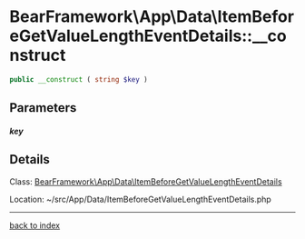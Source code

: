 # BearFramework\App\Data\ItemBeforeGetValueLengthEventDetails::__construct

```php
public __construct ( string $key )
```

## Parameters

##### key

## Details

Class: [BearFramework\App\Data\ItemBeforeGetValueLengthEventDetails](bearframework.app.data.itembeforegetvaluelengtheventdetails.class.md)

Location: ~/src/App/Data/ItemBeforeGetValueLengthEventDetails.php

---

[back to index](index.md)

